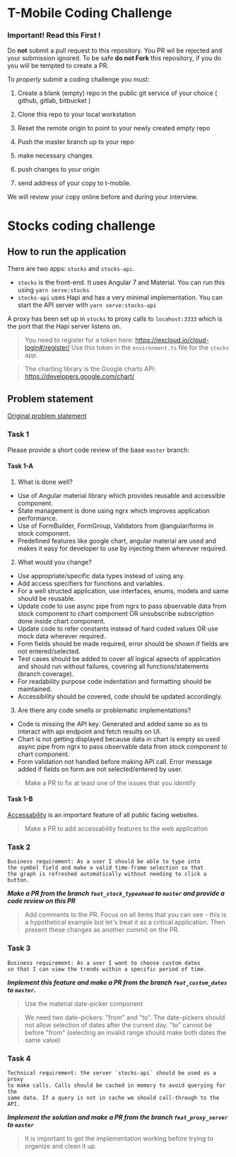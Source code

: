 # T-Mobile Coding Challenge

### Important! Read this First !

Do **not** submit a pull request to this repository.  You PR wil be rejected and your submission ignored.
To be safe **do not Fork** this repository, if you do you will be tempted to create a PR.

To _properly_ submit a coding challenge you must:

1. Create a blank (empty) repo in the public git service of your choice ( github, gitlab, bitbucket )
2. Clone this repo to your local workstation
3. Reset the remote origin to point to your newly created empty repo
4. Push the master branch up to your repo

5. make necessary changes
6. push changes to your origin
7. send address of your copy to t-mobile.

We will review your copy online before and during your interview.


# Stocks coding challenge

## How to run the application

There are two apps: `stocks` and `stocks-api`.

- `stocks` is the front-end. It uses Angular 7 and Material. You can run this using `yarn serve:stocks`
- `stocks-api` uses Hapi and has a very minimal implementation. You can start the API server with `yarn serve:stocks-api`

A proxy has been set up in `stocks` to proxy calls to `locahost:3333` which is the port that the Hapi server listens on.

> You need to register for a token here: https://iexcloud.io/cloud-login#/register/ Use this token in the `environment.ts` file for the `stocks` app.

> The charting library is the Google charts API: https://developers.google.com/chart/

## Problem statement

[Original problem statement](https://github.com/tmobile/developer-kata/blob/master/puzzles/web-api/stock-broker.md)

### Task 1

Please provide a short code review of the base `master` branch:

#### Task 1-A

1. What is done well?

- Use of Angular material library which provides reusable and accessible component.
- State management is done using ngrx which improves application performance.
- Use of FormBuilder, FormGroup, Validators from @angular/forms in stock component.
- Predefined features like google chart, angular material are used and makes it easy for developer to use by injecting them wherever required.

2. What would you change?

- Use appropriate/specific data types instead of using any.
- Add access specifiers for functions and variables.
- For a well structed application, use interfaces, enums, models and same should be reusable.
- Update code to use async pipe from ngrx to pass observable data from stock component to chart component OR unsubscribe subscription done inside chart component.
- Update code to refer constants instead of hard coded values OR use mock data wherever required.
- Form fields should be made required, error should be shown if fields are not entered/selected.
- Test cases should be added to cover all logical apsects of application and should run without failures, covering all functions/statements (branch coverage).
- For readability purpose code indentation and formatting should be maintained.
- Accessibility should be covered, code should be updated accordingly.

3. Are there any code smells or problematic implementations?

- Code is missing the API key. Generated and added same so as to interact with api endpoint and fetch results on UI.
- Chart is not getting displayed because data in chart is empty so used async pipe from ngrx to pass observable data from stock component to chart component.
- Form validation not handled before making API call. Error message added if fields on form are not selected/entered by user.

> Make a PR to fix at least one of the issues that you identify

#### Task 1-B

[Accessability](https://www.w3.org/WAI/GL/WCAG20/) is an important feature of all public facing websites.  

> Make a PR to add accessability features to the web application


### Task 2

```
Business requirement: As a user I should be able to type into
the symbol field and make a valid time-frame selection so that
the graph is refreshed automatically without needing to click a button.
```

_**Make a PR from the branch `feat_stock_typeahead` to `master` and provide a code review on this PR**_

> Add comments to the PR. Focus on all items that you can see - this is a hypothetical example but let's treat it as a critical application. Then present these changes as another commit on the PR.

### Task 3

```
Business requirement: As a user I want to choose custom dates
so that I can view the trends within a specific period of time.
```

_**Implement this feature and make a PR from the branch `feat_custom_dates` to `master`.**_

> Use the material date-picker component

> We need two date-pickers: "from" and "to". The date-pickers should not allow selection of dates after the current day. "to" cannot be before "from" (selecting an invalid range should make both dates the same value)

### Task 4

```
Technical requirement: the server `stocks-api` should be used as a proxy
to make calls. Calls should be cached in memory to avoid querying for the
same data. If a query is not in cache we should call-through to the API.
```

_**Implement the solution and make a PR from the branch `feat_proxy_server` to `master`**_

> It is important to get the implementation working before trying to organize and clean it up.
